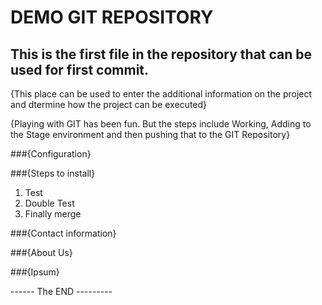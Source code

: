 # DEMO GIT REPOSITORY

## This is the first file in the repository that can be used for first commit. 

{This place can be used to enter the additional information on the project and dtermine how the project can be executed}


{Playing with GIT has been fun. But the steps include Working, Adding to the Stage environment and then pushing that to the GIT Repository}


###{Configuration}


###{Steps to install}

1. Test
2. Double Test
3. Finally merge


###{Contact information}

###{About Us}

###{Ipsum}





------ The END ---------
